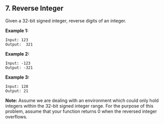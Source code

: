 ## 7. Reverse Integer

Given a 32-bit signed integer, reverse digits of an integer.

**Example 1:**
```
Input: 123
Output:  321
```

**Example 2:**
```
Input: -123
Output: -321
```

**Example 3:**
```
Input: 120
Output: 21
```

**Note:**
Assume we are dealing with an environment which could only hold integers within the 32-bit signed integer range. For the purpose of this problem, assume that your function returns 0 when the reversed integer overflows.
